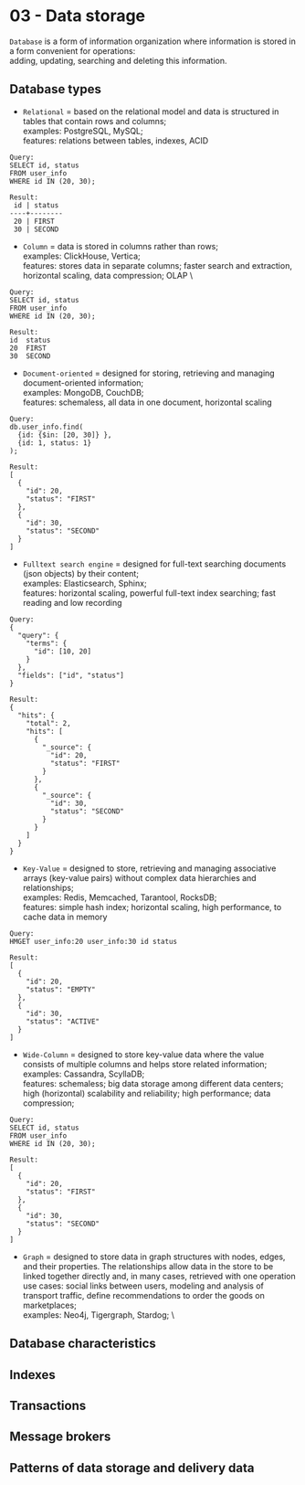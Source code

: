 03 - Data storage
=======

`Database` is a form of information organization where information is stored in a form convenient for operations: \
adding, updating, searching and deleting this information.

## Database types
 - `Relational` = based on the relational model and data is structured in tables that contain rows and columns; \
   examples: PostgreSQL, MySQL; \
   features: relations between tables, indexes, ACID
```
Query:
SELECT id, status
FROM user_info
WHERE id IN (20, 30);

Result:
 id | status 
----+--------
 20 | FIRST
 30 | SECOND
```

 - `Column` = data is stored in columns rather than rows; \
   examples: ClickHouse, Vertica; \
   features: stores data in separate columns; faster search and extraction, horizontal scaling, data compression; OLAP \
```
Query:
SELECT id, status
FROM user_info
WHERE id IN (20, 30);

Result:
id	status
20	FIRST
30	SECOND
```

 - `Document-oriented` = designed for storing, retrieving and managing document-oriented information; \
   examples: MongoDB, CouchDB; \
   features: schemaless, all data in one document, horizontal scaling
```
Query:
db.user_info.find( 
  {id: {$in: [20, 30]} }, 
  {id: 1, status: 1} 
);

Result:
[
  {
    "id": 20,
    "status": "FIRST"
  },
  {
    "id": 30,
    "status": "SECOND"
  }
]
```

 - `Fulltext search engine` = designed for full-text searching documents (json objects) by their content; \
   examples: Elasticsearch, Sphinx; \
   features: horizontal scaling, powerful full-text index searching; fast reading and low recording
```
Query:
{
  "query": {
    "terms": {
      "id": [10, 20]
    }
  },
  "fields": ["id", "status"]
}

Result:
{
  "hits": {
    "total": 2,
    "hits": [
      {
        "_source": {
          "id": 20,
          "status": "FIRST"
        }
      },
      {
        "_source": {
          "id": 30,
          "status": "SECOND"
        }
      }
    ]
  }
}
```

 - `Key-Value` = designed to store, retrieving and managing associative arrays (key-value pairs) without complex data hierarchies and relationships; \
   examples: Redis, Memcached, Tarantool, RocksDB; \
   features: simple hash index; horizontal scaling, high performance, to cache data in memory
```
Query:
HMGET user_info:20 user_info:30 id status

Result:
[
  {
    "id": 20,
    "status": "EMPTY"
  },
  {
    "id": 30,
    "status": "ACTIVE"
  }
]
```

 - `Wide-Column` = designed to store key-value data where the value consists of multiple columns and helps store related information; \
   examples: Cassandra, ScyllaDB; \
   features: schemaless; big data storage among different data centers; high (horizontal) scalability and reliability; high performance; data compression;
```
Query:
SELECT id, status 
FROM user_info 
WHERE id IN (20, 30);

Result:
[
  {
    "id": 20,
    "status": "FIRST"
  },
  {
    "id": 30,
    "status": "SECOND"
  }
]
```

 - `Graph` = designed to store data in graph structures with nodes, edges, and their properties. 
   The relationships allow data in the store to be linked together directly and, in many cases, retrieved with one operation \
   use cases: social links between users, modeling and analysis of transport traffic, define recommendations to order the goods on marketplaces; \
   examples: Neo4j, Tigergraph, Stardog; \


## Database characteristics


## Indexes


## Transactions


## Message brokers


## Patterns of data storage and delivery data
